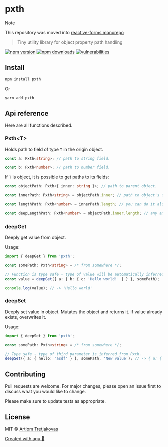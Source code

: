# pxth

> [!NOTE]
> This repository was moved into [reactive-forms monorepo](https://github.com/fracht/reactive-forms)

> Tiny utility library for object property path handling

[![npm version](https://img.shields.io/npm/v/pxth)](https://www.npmjs.com/package/pxth)
[![npm downloads](https://img.shields.io/npm/dw/pxth)](https://www.npmjs.com/package/pxth)
[![vulnerabilities](https://img.shields.io/snyk/vulnerabilities/npm/pxth)](https://www.npmjs.com/package/pxth)

## Install

```bash
npm install pxth
```

Or

```bash
yarn add pxth
```

## Api reference

Here are all functions described.

### Pxth\<T>

Holds path to field of type `T` in the origin object. 
```ts
const a: Pxth<string>; // path to string field.

const b: Pxth<number>; // path to number field.
```

If `T` is object, it is possible to get paths to its fields:
```ts
const objectPath: Pxth<{ inner: string }>; // path to parent object.

const innerPath: Pxth<string> = objectPath.inner; // path to object's field.

const lengthPath: Pxth<number> = innerPath.length; // you can do it also for primitive type fields.

const deepLengthPath: Pxth<number> = objectPath.inner.length; // any amount of levels, just like normal object.
```

### deepGet

Deeply get value from object.

Usage:

```ts
import { deepGet } from 'pxth';

const somePath: Pxth<string> = /* from somewhere */;

// Function is type safe - type of value will be automatically inferred from Pxth. In this case - string.
const value = deepGet({ a: { b: { c: 'Hello world!' } } }, somePath);

console.log(value); // -> 'Hello world'

```

### deepSet

Deeply set value in object. Mutates the object and returns it. If value already exists, overwrites it.

Usage:

```ts
import { deepSet } from 'pxth';

const somePath: Pxth<string> = /* from somewhere */;

// Type safe - type of third parameter is inferred from Pxth.
deepSet({ a: { hello: 'asdf' } }, somePath, 'New value'); // -> { a: { hello: 'New value' } }
```

## Contributing

Pull requests are welcome. For major changes, please open an issue first to discuss what you would like to change.

Please make sure to update tests as appropriate.

## License

MIT © [Artiom Tretjakovas](https://github.com/ArtiomTr)

[Created with aqu 🌊](https://github.com/ArtiomTr/aqu#readme)
